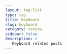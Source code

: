 ```yaml
---
layout: tag-list
type: tag
title: Keyboard
slug: keyboard
category: review
sidebar: false
description: >
   Keyboard related posts
---
```

